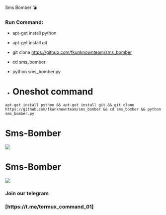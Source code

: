Sms Bomber 💣

<h3> Run Command: </h3>

* apt-get install python

* apt-get install git

* git clone https://github.com/fkunknownteam/sms_bomber

* cd sms_bomber

* python sms_bomber.py

* # Oneshot command
```
apt-get install python && apt-get install git && git clone https://github.com/fkunknownteam/sms_bomber && cd sms_bomber && python sms_bomber.py 
```
# Sms-Bomber

<img src="https://github.com/fkunknownteam/sms_bomber/blob/main/IMG_20231015_225013.jpg">

# Sms-Bomber

<img src="https://github.com/fkunknownteam/sms_bomber/blob/main/IMG_20231015_225040.jpg">

<h3> Join our telegram <h3> 
[https://t.me/termux_command_01]
